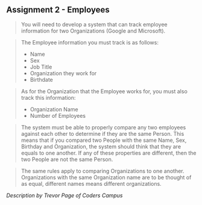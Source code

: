 Assignment 2 - Employees
-----

> You will need to develop a system that can track employee information for two Organizations (Google and Microsoft). 

> The Employee information you must track is as follows:
> * Name
> * Sex
> * Job Title
> * Organization they work for
> * Birthdate

> As for the Organization that the Employee works for, you must also track this information:
> * Organization Name
> * Number of Employees

> The system must be able to properly compare any two employees against each other to determine if they are the same Person. This means that if you compared two People with the same Name, Sex, Birthday and Organization, the system should think that they are equals to one another. If any of these properties are different, then the two People are not the same Person.

> The same rules apply to comparing Organizations to one another. Organizations with the same Organization name are to be thought of as equal, different names means different organizations.

*Description by Trevor Page of Coders Campus*
